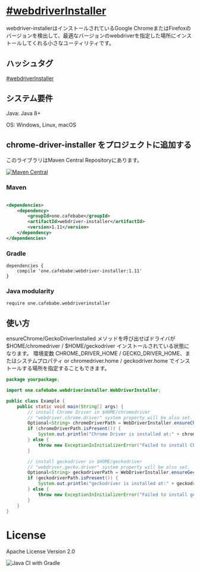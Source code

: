 # [&#35;webdriverInstaller](https://twitter.com/search?q=%23webdriverInstaller&src=typed_query&f=live)

webdriver-installerはインストールされているGoogle ChromeまたはFirefoxのバージョンを検出して、最適なバージョンのwebdriverを指定した場所にインストールしてくれる小さなユーティリティです。

## ハッシュタグ

[&#35;webdriverInstaller](https://twitter.com/intent/tweet?text=https://github.com/samuraism/chrome-driver-installer/+%23webdriverInstaller)

## システム要件

Java: Java 8+

OS: Windows, Linux, macOS

## chrome-driver-installer をプロジェクトに追加する

このライブラリはMaven Central Repositoryにあります。

[![Maven Central](https://maven-badges.herokuapp.com/maven-central/one.cafebabe/chrome-driver-installer/badge.svg)](https://maven-badges.herokuapp.com/maven-central/one.cafebabe/chrome-driver-installer)
### Maven

```xml

<dependencies>
    <dependency>
        <groupId>one.cafebabe</groupId>
        <artifactId>webdriver-installer</artifactId>
        <version>1.11</version>
    </dependency>
</dependencies>
```

### Gradle

```text
dependencies {
    compile 'one.cafebabe:webdriver-installer:1.11'
}
```

### Java modularity

```text
require one.cafebabe.webdriverinstaller
```

## 使い方

ensureChrome/GeckoDriverInstalled メソッドを呼び出せばドライバが $HOME/chromedriver / $HOME/geckodriver インストールされている状態になります。 環境変数
CHROME_DRIVER_HOME / GECKO_DRIVER_HOME、またはシステムプロパティ or chromedriver.home / geckodriver.home でインストールする場所を指定することもできます。

```java
package yourpackage;

import one.cafebabe.webdriverinstaller.WebDriverInstaller;

public class Example {
    public static void main(String[] args) {
        // install Chrome Driver in $HOME/chromedriver
        // "webdriver.chrome.driver" system property will be also set.
        Optional<String> chromeDriverPath = WebDriverInstaller.ensureChromeDriverInstalled();
        if (chromeDriverPath.isPresent()) {
            System.out.println("Chrome Driver is installed at:" + chromeDriverPath.get());
        } else {
            throw new ExceptionInInitializerError("Failed to install Chrome Driver");
        }

        // install geckodriver in $HOME/geckodriver
        // "webdriver.gecko.driver" system property will be also set.
        Optional<String> geckodriverPath = WebDriverInstaller.ensureGeckoDriverInstalled();
        if (geckodriverPath.isPresent()) {
            System.out.println("geckodriver is installed at:" + geckodriverPath.get());
        } else {
            throw new ExceptionInInitializerError("Failed to install geckodriver");
        }
    }
}
```

# License

Apache License Version 2.0

![Java CI with Gradle](https://github.com/Samuraism/webdriver-installer/workflows/Java%20CI%20with%20Gradle/badge.svg)